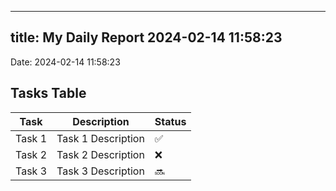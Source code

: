 
---
title: My Daily Report 2024-02-14 11:58:23
---

Date: 2024-02-14 11:58:23

## Tasks Table

| Task | Description | Status |
|------|-------------|--------|
| Task 1 | Task 1 Description | ✅ |
| Task 2 | Task 2 Description | ❌ |
| Task 3 | Task 3 Description | 🔜 |
